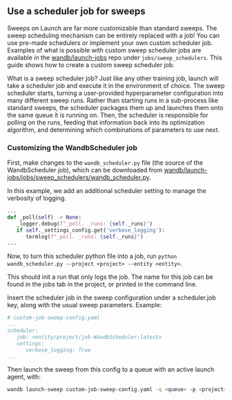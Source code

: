## Use a scheduler job for sweeps

Sweeps on Launch are far more customizable than standard sweeps. The sweep scheduling mechanism can be entirely replaced with a job! You can use pre-made schedulers or implement your own custom scheduler job. Examples of what is possible with custom sweep scheduler jobs are available in the [wandb/launch-jobs](https://github.com/wandb/launch-jobs) repo under `jobs/sweep_schedulers`. This guide shows how to create a custom sweep scheduler job. 

What is a sweep scheduler job? Just like any other training job, launch will take a scheduler job and execute it in the environment of choice. The sweep scheduler starts, turning a user-provided hyperparameter configuration into many different sweep runs. Rather than starting runs in a sub-process like standard sweeps, the scheduler packages them up and launches them onto the same queue it is running on. Then, the scheduler is responsible for polling on the runs, feeding that information back into its optimization algorithm, and determining which combinations of parameters to use next.

### Customizing the WandbScheduler job

First, make changes to the `wandb_scheduler.py` file (the source of the WandbScheduler job), which can be downloaded from [wandb/launch-jobs/jobs/sweep_schedulers/wandb_scheduler.py](https://github.com/wandb/launch-jobs/jobs/sweep_schedulers/wandb_scheduler.py).

In this example, we add an additional scheduler setting to manage the verbosity of logging.

```python
...
def _poll(self) -> None:
   _logger.debug(f"_poll. _runs: {self._runs}")
   if self._settings_config.get('verbose_logging'):
      termlog(f"_poll. _runs: {self._runs}")
...
```

Now, to turn this scheduler python file into a job, run `python wandb_scheduler.py --project <project> --entity <entity>`.

This should init a run that only logs the job. The name for this job can be found in the jobs tab in the project, or printed in the command line.

Insert the scheduler job in the sweep configuration under a scheduler.job key, along with the usual sweep parameters. Example:

```yaml
# custom-job-sweep-config.yaml
...
scheduler:
   job: <entity/project/job-WandbScheduler:latest>
   settings:
      verbose_logging: True
...
```

Then launch the sweep from this config to a queue with an active launch agent, with: 

```bash
wandb launch-sweep custom-job-sweep-config.yaml -q <queue> -p <project> -e <entity>
```
